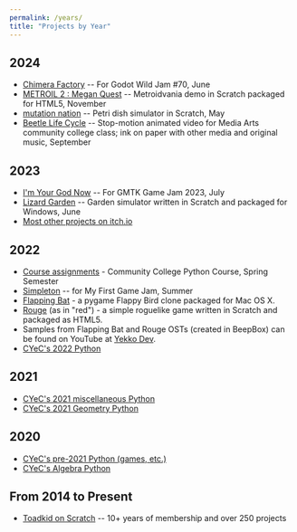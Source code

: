 ```yaml
---
permalink: /years/
title: "Projects by Year"
---
```


## 2024
 - [Chimera Factory](https://yyekko.itch.io/chimera-factory) -- For Godot Wild Jam #70, June
 - [METROIL 2 : Megan Quest](https://yyekko.itch.io/metroil-2) -- Metroidvania demo in Scratch packaged for HTML5, November
 - [mutation nation](https://scratch.mit.edu/projects/647746342/) -- Petri dish simulator in Scratch, May 
 - [Beetle Life Cycle](https://www.youtube.com/watch?v=euhkK894pR4) -- Stop-motion animated video for Media Arts community college class; ink on paper with other media and original music, September

## 2023
 - [I'm Your God Now](https://yyekko.itch.io/im-your-god-now) -- For GMTK Game Jam 2023, July
 - [Lizard Garden](https://yyekko.itch.io/lizard-garden) -- Garden simulator written in Scratch and packaged for Windows, June
 - [Most other projects on itch.io](https://yyekko.itch.io/)

## 2022
 - [Course assignments](https://github.com/cyec2025/cyec_python/tree/main/python_course) - Community College Python Course, Spring Semester
 - [Simpleton](https://yyekko.itch.io/simpleton) -- for My First Game Jam, Summer
 - [Flapping Bat](https://github.com/cyec2025/cyec_python/tree/main/flapping_bat_2022) - a pygame Flappy Bird clone packaged for Mac OS X.
 - [Rouge](https://yyekko.itch.io/rouge) (as in "red") - a simple roguelike game written in Scratch and packaged as HTML5.
 - Samples from Flapping Bat and Rouge OSTs (created in BeepBox) can be found on YouTube at [Yekko Dev](https://www.youtube.com/@yekkodev).
 - [CYeC's 2022 Python](https://github.com/cyec2025/cyec_python/tree/main/2022_misc)

## 2021
 - [CYeC's 2021 miscellaneous Python](https://github.com/cyec2025/cyec_python/tree/main/2021_misc)
 - [CYeC's 2021 Geometry Python](https://github.com/cyec2025/cyec_python/tree/main/geometry)
 
## 2020
 - [CYeC's pre-2021 Python (games, etc.)](https://github.com/cyec2025/cyec_python/tree/main/pre-2021)
 - [CYeC's Algebra Python](https://github.com/cyec2025/cyec_python/tree/main/algebra)
 
## From 2014 to Present
 - [Toadkid on Scratch](https://scratch.mit.edu/users/Toadkid/) -- 10+ years of membership and over 250 projects
